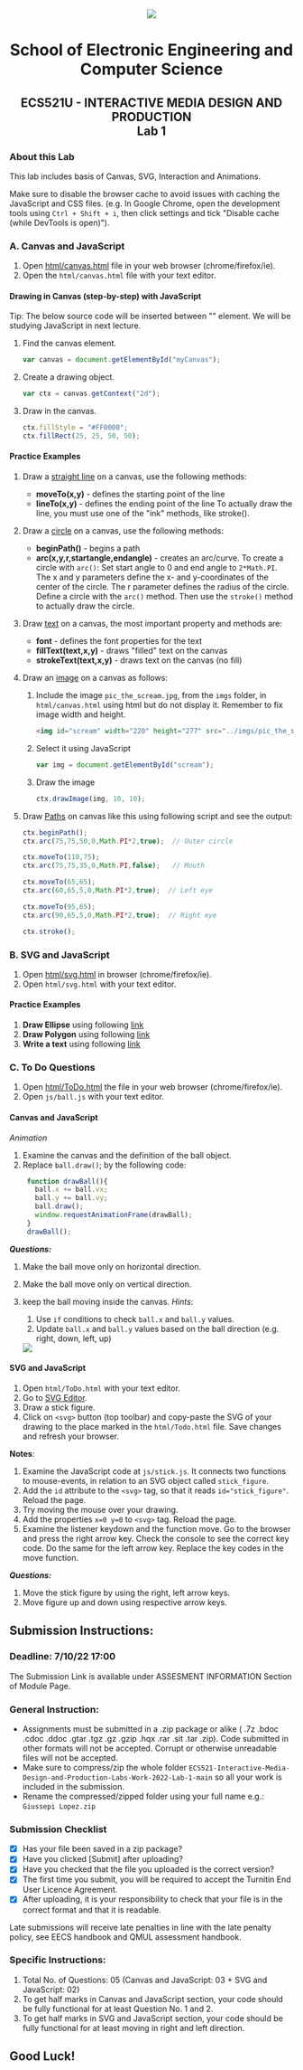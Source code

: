 <div align="center">
  <img src="https://cdn.theuniguide.co.uk/uploads/image/file/11260/Queen_Mary_University_of_London.png" />

# School of Electronic Engineering and Computer  Science

## ECS521U - INTERACTIVE MEDIA DESIGN AND PRODUCTION<br>Lab 1
</div>


### About this Lab
This lab includes basis of Canvas, SVG, Interaction and Animations.

Make sure to disable the browser cache to avoid issues with caching the JavaScript and CSS files. (e.g. In Google Chrome, open the development tools using  `Ctrl + Shift + i`, then click settings and tick "Disable cache (while DevTools is open)").

### A. Canvas and JavaScript

1. Open [html/canvas.html](https://github.com/giussepi/ECS521-Interactive-Media-Design-and-Production-Labs-Work-2022-Lab-1/blob/main/html/canvas.html) file in your web browser (chrome/firefox/ie).
2. Open the `html/canvas.html` file with your text editor.

#### Drawing in Canvas (step-by-step) with JavaScript
Tip: The below source code will be inserted between "<script></script>" element. We will be studying JavaScript in next lecture.

1. Find the canvas element.
    ``` js
    var canvas = document.getElementById("myCanvas");
    ```
2. Create a drawing object.
    ``` js
    var ctx = canvas.getContext("2d");
	```
3. Draw in the canvas. <br/>
   ```js
   ctx.fillStyle = "#FF0000";
   ctx.fillRect(25, 25, 50, 50);
   ```

#### Practice Examples

1. Draw a [straight line](https://www.w3schools.com/graphics/canvas_coordinates.asp) on a canvas, use the following methods:
   * **moveTo(x,y)** - defines the starting point of the line
   * **lineTo(x,y)** - defines the ending point of the line
	 To actually draw the line, you must use one of the "ink" methods, like stroke().

2. Draw a [circle](https://www.w3schools.com/graphics/canvas_coordinates.asp) on a canvas, use the following methods:
    * **beginPath()** - begins a path
    * **arc(x,y,r,startangle,endangle)** - creates an arc/curve. To create a circle with `arc()`: Set start angle to 0 and end angle to `2*Math.PI`. The x and y parameters define the x- and y-coordinates of the center of the circle. The r parameter defines the radius of the circle.
   Define a circle with the `arc()` method. Then use the `stroke()` method to actually draw the circle.

3. Draw [text](https://www.w3schools.com/graphics/canvas_text.asp) on a canvas, the most important property and methods are:
    * **font** - defines the font properties for the text
    * **fillText(text,x,y)** - draws "filled" text on the canvas
    * **strokeText(text,x,y)** - draws text on the canvas (no fill)

4. Draw an [image](https://www.w3schools.com/graphics/canvas_images.asp) on a canvas as follows:
   1. Include the image `pic_the_scream.jpg`, from the `imgs` folder, in `html/canvas.html` using html but do not display it. Remember to fix image width and height.
	  ``` html
	  <img id="scream" width="220" height="277" src="../imgs/pic_the_scream.jpg" alt="scream picture" style="display:none;">
	  ```
   2. Select it using JavaScript
	  ``` js
	  var img = document.getElementById("scream");
	  ```
   3. Draw the image
      ``` js
	  ctx.drawImage(img, 10, 10);
	  ```

5. Draw [Paths](https://www.w3schools.com/tags/ref_canvas.asp) on canvas like this using following script and see the output:
    ``` js
    ctx.beginPath();
    ctx.arc(75,75,50,0,Math.PI*2,true);  // Outer circle

    ctx.moveTo(110,75);
    ctx.arc(75,75,35,0,Math.PI,false);   // Mouth

    ctx.moveTo(65,65);
    ctx.arc(60,65,5,0,Math.PI*2,true);  // Left eye

    ctx.moveTo(95,65);
    ctx.arc(90,65,5,0,Math.PI*2,true);  // Right eye

    ctx.stroke();
    ```
### B. SVG and JavaScript

1. Open [html/svg.html](https://github.com/giussepi/ECS521-Interactive-Media-Design-and-Production-Labs-Work-2022-Lab-1/blob/main/html/svg.html) in browser (chrome/firefox/ie).
2. Open `html/svg.html` with your text editor.

#### Practice Examples

1. **Draw Ellipse** using following [link](https://www.w3schools.com/graphics/svg_ellipse.asp)
2. **Draw Polygon** using following [link](https://www.w3schools.com/graphics/svg_polygon.asp)
3. **Write a text** using following [link](https://www.w3schools.com/graphics/svg_text.asp)

### C. To Do Questions

1. Open [html/ToDo.html](https://github.com/giussepi/ECS521-Interactive-Media-Design-and-Production-Labs-Work-2022-Lab-1/blob/main/html/ToDo.html) the file in your web browser (chrome/firefox/ie).
2. Open `js/ball.js` with your text editor.

#### Canvas and JavaScript

_Animation_
1. Examine the canvas and the definition of the ball object.
2. Replace `ball.draw()`; by the following code:
   ``` js
    function drawBall(){
      ball.x += ball.vx;
      ball.y += ball.vy;
      ball.draw();
      window.requestAnimationFrame(drawBall);
    }
    drawBall();
   ```

**_Questions:_**
1. Make the ball move only on horizontal direction.
2. Make the ball move only on vertical direction.
3. keep the ball moving inside the canvas.
   _Hints_:
   1. Use `if` conditions to check `ball.x` and `ball.y` values.
   2. Update `ball.x` and `ball.y` values  based on the ball direction (e.g. right, down, left, up)

   <img src="imgs/ball.gif" />

#### SVG and JavaScript

1. Open `html/ToDo.html` with your text editor.
2. Go to [SVG Editor](https://svgedit.netlify.app/editor/index.html).
3. Draw a stick figure.
4. Click on `<svg>` button (top toolbar) and copy-paste the SVG of your drawing
   to the place marked in the `html/Todo.html` file. Save changes and refresh your
   browser.

**Notes**:
1. Examine the JavaScript code at `js/stick.js`. It connects two functions to mouse-events, in relation to an SVG object called `stick_figure`.
2. Add the `id` attribute to the `<svg>` tag, so that it reads `id="stick_figure"`. Reload the page.
3. Try moving the mouse over your drawing.
4. Add the properties `x=0 y=0` to `<svg>` tag. Reload the page.
5. Examine the listener keydown and the function move. Go to the browser and press the right arrow key. Check the console to see the correct key code. Do the same for the left arrow key. Replace the key codes in the move function.

**_Questions:_**
1. Move the stick figure by using the right, left arrow keys.
2. Move figure up and down using respective arrow keys.


## Submission Instructions:
### Deadline: 7/10/22 17:00
The Submission Link is available under ASSESMENT INFORMATION Section of Module Page.

### General Instruction:
- Assignments must be submitted in a .zip package or alike ( .7z .bdoc .cdoc .ddoc .gtar .tgz .gz .gzip .hqx .rar .sit .tar .zip). Code submitted in other formats will not be accepted. Corrupt or otherwise unreadable files will not be accepted.
- Make sure to compress/zip the whole folder `ECS521-Interactive-Media-Design-and-Production-Labs-Work-2022-Lab-1-main` so all your work is included in the submission.
- Rename the compressed/zipped folder using your full name e.g.: `Giussepi Lopez.zip`

### Submission Checklist
- [x] Has your file been saved in a zip package?
- [x] Have you clicked [Submit] after uploading?
- [x] Have you checked that the file you uploaded is the correct version?
- [x] The first time you submit, you will be required to accept the Turnitin End User Licence Agreement.
- [x] After uploading, it is your responsibility to check that your file is in the correct format and that it is readable.

Late submissions will receive late penalties in line with the late penalty policy, see EECS handbook and QMUL assessment handbook.

### Specific Instructions:
1. Total No. of Questions: 05 (Canvas and JavaScript: 03 + SVG and JavaScript: 02)
2. To get half marks in Canvas and JavaScript section, your code should be fully functional for at least Question No. 1 and 2.
3. To get half marks in SVG and JavaScript section, your code should be fully functional for at least moving in right and left direction.

## Good Luck!
